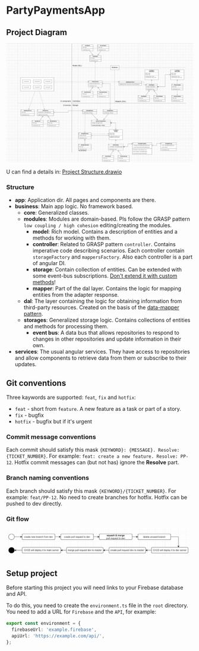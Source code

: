 # PartyPaymentsApp


## Project Diagram
![project structure.JPG](src%2Fassets%2FUML%2Fimages%2Fproject%20structure.JPG)

U can find a details in: [Project Structure.drawio](src%2Fassets%2FUML%2Fdiagrams%2FProject%20Structure.drawio)

### Structure
- **app**: Application dir. All pages and components are there.
- **business**: Main app logic. No framework based.
  - **core**: Generalized classes.
  - **modules**: Modules are domain-based. Pls follow the GRASP pattern `low coupling / high cohesion` editing/creating the modules.
    - **model**: Rich model. Contains a description of entities and a methods for working with them.
    - **controller**: Related to GRASP pattern `controller`. Contains imperative code describing scenarios. Each controller contain `storageFactory` and `mappersFactory`. Also each controller is a part of angular DI.
    - **storage**: Contain collection of entities. Can be extended with some event-bus subscriptions. <ins>Don't extend it with custom methods</ins>!
    - **mapper**: Part of the dal layer. Contains the logic for mapping entities from the adapter response.
  - **dal**: The layer containing the logic for obtaining information from third-party resources. Created on the basis of the [data-mapper pattern](https://designpatternsphp.readthedocs.io/ru/latest/Structural/DataMapper/README.html).
  - **storages**: Generalized storage logic. Contains collections of entities and methods for processing them.
    - **event bus**: A data bus that allows repositories to respond to changes in other repositories and update information in their own.
- **services**: The usual angular services. They have access to repositories and allow components to retrieve data from them or subscribe to their updates.

## Git conventions
Three kaywords are supported: `feat`, `fix` and `hotfix`:
- `feat` - short from `feature`. A new feature as a task or part of a story.
- `fix` - bugfix
- `hotfix` - bugfix but if it's urgent

### Commit message conventions
Each commit should satisfy this mask `{KEYWORD}: {MESSAGE}. Resolve: {TICKET_NUMBER}`. For example: `feat: create a new feature. Resolve: PP-12`.
Hotfix commit messages can (but not has) ignore the **Resolve** part.

### Branch naming conventions
Each branch should satisfy this mask `{KEYWORD}/{TICKET_NUMBER}`. For example: `feat/PP-12`. No need to create branches for hotfix. Hotfix can be pushed to dev directly.

### Git flow
![git flow](src%2Fassets%2FUML%2Fimages%2Fgit%20flow.JPG)

## Setup project
Before starting this project you will need links to your Firebase database and API.

To do this, you need to create the `environment.ts` file in the `root` directory.
<br>
You need to add a URL for `Firebase` and the `API`, for example:

```ts 
export const environment = {
  firebaseUrl: 'example.firebase',
  apiUrl: 'https://example.com/api/',
};
```


